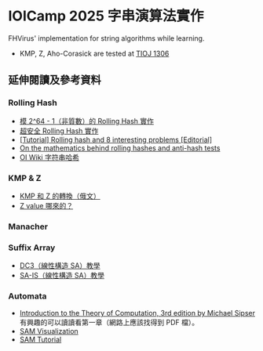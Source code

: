 # IOICamp 2025 字串演算法實作

FHVirus' implementation for string algorithms while learning.

- KMP, Z, Aho-Corasick are tested at [TIOJ 1306](https://tioj.ck.tp.edu.tw/problems/1306)

## 延伸閱讀及參考資料

###  Rolling Hash
- [模 2^64 - 1（非質數）的 Rolling Hash 實作](https://github.com/kth-competitive-programming/kactl/blob/main/content/strings/Hashing.h)
- [超安全 Rolling Hash 實作](https://github.com/kth-competitive-programming/kactl/blob/main/content/strings/Hashing-codeforces.h)
- [[Tutorial] Rolling hash and 8 interesting problems [Editorial]](https://codeforces.com/blog/entry/60445)
- [On the mathematics behind rolling hashes and anti-hash tests](https://codeforces.com/blog/entry/60442)
- [OI Wiki 字符串哈希](https://oi-wiki.org/string/hash/)

### KMP & Z

- [KMP 和 Z 的轉換（俄文）](https://codeforces.com/blog/entry/9612)
- [Z value 哪來的？](https://codeforces.com/blog/entry/15727?#comment-206325)

### Manacher


### Suffix Array

- [DC3（線性構造 SA）教學](https://raw.githubusercontent.com/vikasawadhiya/DC3-Algorithm/main/DC3AlgorithmTutorial.pdf)
- [SA-IS（線性構造 SA）教學](https://zork.net/~st/jottings/sais.html)

### Automata

- [Introduction to the Theory of Computation, 3rd edition by Michael Sipser](https://math.mit.edu/~sipser/book.html)
    有興趣的可以讀讀看第一章（網路上應該找得到 PDF 檔）。
- [SAM Visualization](https://kg86.github.io/visds/dist/vis_dawg.html)
- [SAM Tutorial](https://cp-algorithms.com/string/suffix-automaton.html)
